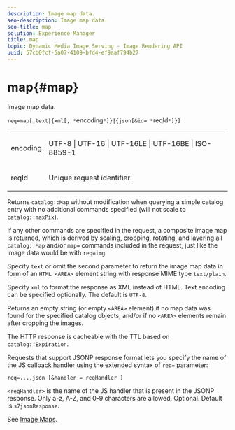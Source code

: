 ```yaml
---
description: Image map data.
seo-description: Image map data.
seo-title: map
solution: Experience Manager
title: map
topic: Dynamic Media Image Serving - Image Rendering API
uuid: 57cb0fcf-5a07-4109-bfd4-ef9aaf794b27
---
```


# map{#map}

Image map data.

 `req=map[,text|{xml[, *`encoding`*]}|{json[&id= *`reqId`*]}]`

<table id="simpletable_10F2152FDF33411491FBBAFD173CA5ED"> 
 <tr class="strow"> 
  <td class="stentry"> <p><span class="codeph"><span class="varname"> encoding</span></span> </p> </td> 
  <td class="stentry"> <p><span class="codeph"> UTF-8 | UTF-16 | UTF-16LE | UTF-16BE | ISO-8859-1</span> </p></td> 
 </tr> 
 <tr class="strow"> 
  <td class="stentry"> <p><span class="codeph"><span class="varname"> reqId</span></span> </p></td> 
  <td class="stentry"> <p>Unique request identifier. </p></td> 
 </tr> 
</table>

Returns `catalog::Map` without modification when querying a simple catalog entry with no additional commands specified (will not scale to `catalog::maxPix`).

If any other commands are specified in the request, a composite image map is returned, which is derived by scaling, cropping, rotating, and layering all `catalog::Map` and/or `map=` commands included in the request, just like the image data would be with `req=img`.

Specify `text` or omit the second parameter to return the image map data in form of an `HTML <AREA>` element string with response MIME type `text/plain`.

Specify `xml` to format the response as XML instead of HTML. Text encoding can be specified optionally. The default is `UTF-8`.

Returns an empty string (or empty `<AREA>` element) if no map data was found for the specified catalog objects, and/or if no `<AREA>` elements remain after cropping the images.

The HTTP response is cacheable with the TTL based on `catalog::Expiration`.

Requests that support JSONP response format lets you specify the name of the JS callback handler using the extended syntax of `req=` parameter:

`req=...,json [&handler = reqHandler ]`

`<reqHandler>` is the name of the JS handler that is present in the JSONP response. Only a-z, A-Z, and 0-9 characters are allowed. Optional. Default is `s7jsonResponse`.

See [Image Maps](../../../../../../is-api/http-ref/image-serving-api-ref/c-http-protocol-reference/c-syntax-and-features/r-image-maps.md#reference-ff7d1bac2a064104b0c508a81316fdab). 
